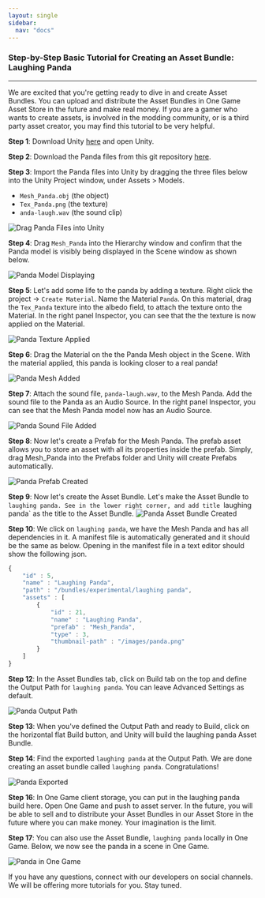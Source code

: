 ```yaml
---
layout: single
sidebar:
  nav: "docs"
---
```


### Step-by-Step Basic Tutorial for Creating an Asset Bundle: Laughing Panda
-----------------------------------------------------------------------------

We are excited that you're getting ready to dive in and create Asset Bundles. You can upload and distribute the Asset Bundles in One Game Asset Store in the future and make real money. If you are a gamer who wants to create assets, is involved in the modding community, or is a third party asset creator, you may find this tutorial to be very helpful.

**Step 1**: Download Unity [here](https://unity3d.com/get-unity/download) and open Unity.


**Step 2**: Download the Panda files from this git repository [here](https://github.com/OneGameFoundation/docs/tree/master/assets/Mesh_Panda).

**Step 3**: Import the Panda files into Unity by dragging the three files below into the Unity Project window, under Assets > Models.

* `Mesh_Panda.obj` (the object)
* `Tex_Panda.png` (the texture)
* `anda-laugh.wav` (the sound clip)

![Drag Panda Files into Unity](https://raw.githubusercontent.com/OneGameFoundation/docs/master/assets/screenshots-laughing-panda/screenshot-step2.png)


**Step 4**: Drag `Mesh_Panda` into the Hierarchy window and confirm that the Panda model is visibly being displayed in the Scene window as shown below.

![Panda Model Displaying](https://raw.githubusercontent.com/OneGameFoundation/docs/master/assets/screenshots-laughing-panda/screenshot-step3.png)


**Step 5**: Let's add some life to the panda by adding a texture. Right click the project -> `Create Material`. Name the Material `Panda`. On this material, drag the `Tex_Panda` texture into the albedo field, to attach the texture onto the Material. In the right panel Inspector, you can see that the the texture is now applied on the Material. 

![Panda Texture Applied](https://raw.githubusercontent.com/OneGameFoundation/docs/master/assets/screenshots-laughing-panda/screenshot-step3.png)


**Step 6**: Drag the Material on the the Panda Mesh object in the Scene. With the material applied, this panda is looking closer to a real panda!

![Panda Mesh Added](https://raw.githubusercontent.com/OneGameFoundation/docs/master/assets/screenshots-laughing-panda/screenshot-step4.png)


**Step 7**: Attach the sound file, `panda-laugh.wav`, to the Mesh Panda. Add the sound file to the Panda as an Audio Source. In the right panel Inspector, you can see that the Mesh Panda model now has an Audio Source.

![Panda Sound File Added](https://raw.githubusercontent.com/OneGameFoundation/docs/master/assets/screenshots-laughing-panda/screenshot-step5.png)


**Step 8**: Now let's create a Prefab for the Mesh Panda. The prefab asset allows you to store an asset with all its properties inside the prefab. Simply, drag Mesh_Panda into the Prefabs folder and Unity will create Prefabs automatically.

![Panda Prefab Created](https://raw.githubusercontent.com/OneGameFoundation/docs/master/assets/screenshots-laughing-panda/screenshot-step6.png)


**Step 9**: Now let's create the Asset Bundle. Let's make the Asset Bundle to `laughing panda. See in the lower right corner, and add title `laughing panda` as the title to the Asset Bundle.
![Panda Asset Bundle Created](https://raw.githubusercontent.com/OneGameFoundation/docs/master/assets/screenshots-laughing-panda/screenshot-step7.png)


**Step 10**: We click on `laughing panda`, we have the Mesh Panda and has all dependencies in it. A manifest file is automatically generated and it should be the same as below. Opening in the manifest file in a text editor should show the following json.

```javascript
{
    "id" : 5,
    "name" : "Laughing Panda",
    "path" : "/bundles/experimental/laughing panda",
    "assets" : [
        {
            "id" : 21,
            "name" : "Laughing Panda",
            "prefab" : "Mesh_Panda",
            "type" : 3,
            "thumbnail-path" : "/images/panda.png"
        }
    ]
}
```

**Step 12**: In the Asset Bundles tab, click on Build tab on the top and define the Output Path for `laughing panda`. You can leave Advanced Settings as default.

![Panda Output Path](https://raw.githubusercontent.com/OneGameFoundation/docs/master/assets/screenshots-laughing-panda/screenshot-step8.png)


**Step 13**: When you've defined the Output Path and ready to Build, click on the horizontal flat Build button, and Unity will build the laughing panda Asset Bundle.

**Step 14**: Find the exported `laughing panda` at the Output Path. We are done creating an asset bundle called `laughing panda`. Congratulations!

![Panda Exported](https://raw.githubusercontent.com/OneGameFoundation/docs/master/assets/screenshots-laughing-panda/screenshot-step9.png)


**Step 16**: In One Game client storage, you can put in the laughing panda build here. Open One Game and push to asset server. In the future, you will be able to sell and to distribute your Asset Bundles in our Asset Store in the future where you can make money. Your imagination is the limit.

**Step 17**: You can also use the Asset Bundle, `laughing panda` locally in One Game. Below, we now see the panda in a scene in One Game.

![Panda in One Game](https://raw.githubusercontent.com/OneGameFoundation/docs/master/assets/screenshots-laughing-panda/screenshot-step10.png)

If you have any questions, connect with our developers on social channels. We will be offering more tutorials for you. Stay tuned.



